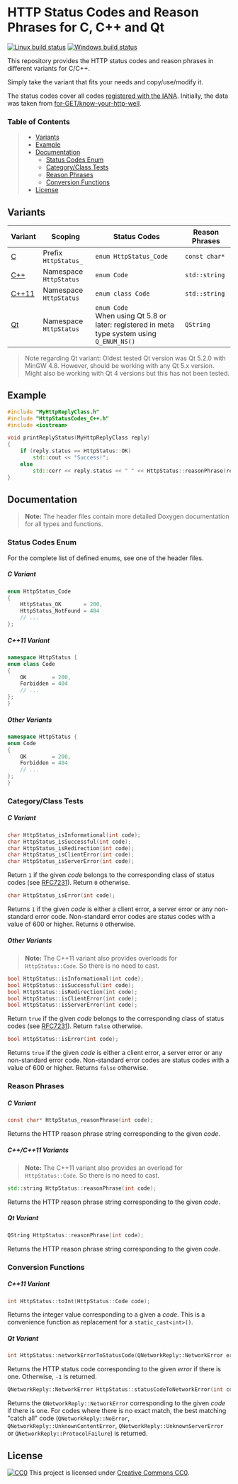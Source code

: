 # HTTP Status Codes and Reason Phrases for C, C++ and Qt #

[![Linux build status](https://travis-ci.org/j-ulrich/http-status-codes-cpp.svg?branch=master)](https://travis-ci.org/j-ulrich/http-status-codes-cpp)
[![Windows build status](https://ci.appveyor.com/api/projects/status/ijp196mjo0vsover/branch/master?svg=true)](https://ci.appveyor.com/project/j-ulrich/http-status-codes-cpp/branch/master)


This repository provides the HTTP status codes and reason phrases in different variants for C/C++.

Simply take the variant that fits your needs and copy/use/modify it.

The status codes cover all codes [registered with the IANA](https://www.iana.org/assignments/http-status-codes/http-status-codes.xhtml).
Initially, the data was taken from [for-GET/know-your-http-well](https://github.com/for-GET/know-your-http-well).


### Table of Contents ###

> - [Variants](#variants)
> - [Example](#example)
> - [Documentation](#documentation)
>   - [Status Codes Enum](#status-codes-enum)
>   - [Category/Class Tests](#categoryclass-tests)
>   - [Reason Phrases](#reason-phrases)
>   - [Conversion Functions](#conversion-functions)
> - [License](#license)



## Variants ##

| Variant                          | Scoping                | Status Codes                                                                                   | Reason Phrases |
|----------------------------------|------------------------|------------------------------------------------------------------------------------------------|----------------|
| [C](HttpStatusCodes_C.h)         | Prefix `HttpStatus_`   | `enum HttpStatus_Code`                                                                         | `const char*`  |
| [C++](HttpStatusCodes_C++.h)     | Namespace `HttpStatus` | `enum Code`                                                                                    | `std::string`  |
| [C++11](HttpStatusCodes_C++11.h) | Namespace `HttpStatus` | `enum class Code`                                                                              | `std::string`  |
| [Qt](HttpStatusCodes_Qt.h)       | Namespace `HttpStatus` | `enum Code`<br>When using Qt 5.8 or later: registered in meta type system using `Q_ENUM_NS()`  | `QString`      |


> Note regarding Qt variant: Oldest tested Qt version was Qt 5.2.0 with MinGW 4.8. However, should be working with any Qt 5.x version.
Might also be working with Qt 4 versions but this has not been tested.


## Example ##

```c++
#include "MyHttpReplyClass.h"
#include "HttpStatusCodes_C++.h"
#include <iostream>

void printReplyStatus(MyHttpReplyClass reply)
{
	if (reply.status == HttpStatus::OK)
		std::cout << "Success!";
	else
		std::cerr << reply.status << " " << HttpStatus::reasonPhrase(reply.status);
}
```



## Documentation ##

> **Note:** The header files contain more detailed Doxygen documentation for all types and functions.

### Status Codes Enum ###

For the complete list of defined enums, see one of the header files.

##### C Variant #####
```c
enum HttpStatus_Code
{
	HttpStatus_OK       = 200,
	HttpStatus_NotFound = 404
	// ...
};
```

##### C++11 Variant #####
```c++
namespace HttpStatus {
enum class Code
{
	OK        = 200,
	Forbidden = 404
	// ...
};
}
```

##### Other Variants #####
```c++
namespace HttpStatus {
enum Code
{
	OK        = 200,
	Forbidden = 404
	// ...
};
}
```


### Category/Class Tests ###

##### C Variant #####
```c
char HttpStatus_isInformational(int code);
char HttpStatus_isSuccessful(int code);
char HttpStatus_isRedirection(int code);
char HttpStatus_isClientError(int code);
char HttpStatus_isServerError(int code);
```
Return `1` if the given _code_ belongs to the corresponding class of status codes (see [RFC7231](https://tools.ietf.org/html/rfc7231#section-6)).
Return `0` otherwise.

```c
char HttpStatus_isError(int code);
```
Returns `1` if the given _code_ is either a client error, a server error or any non-standard error code.
Non-standard error codes are status codes with a value of 600 or higher.
Returns `0` otherwise.

##### Other Variants #####
> **Note:** The C++11 variant also provides overloads for `HttpStatus::Code`. So there is no need to cast.

```c++
bool HttpStatus::isInformational(int code);
bool HttpStatus::isSuccessful(int code);
bool HttpStatus::isRedirection(int code);
bool HttpStatus::isClientError(int code);
bool HttpStatus::isServerError(int code);
```
Return `true` if the given _code_ belongs to the corresponding class of status codes (see [RFC7231](https://tools.ietf.org/html/rfc7231#section-6)).
Return `false` otherwise.



```c++
bool HttpStatus::isError(int code);
```
Returns `true` if the given _code_ is either a client error, a server error or any non-standard error code.
Non-standard error codes are status codes with a value of 600 or higher.
Returns `false` otherwise.


### Reason Phrases ###

##### C Variant #####
```c
const char* HttpStatus_reasonPhrase(int code);
```
Returns the HTTP reason phrase string corresponding to the given _code_.

##### C++/C++11 Variants #####
> **Note:** The C++11 variant also provides an overload for `HttpStatus::Code`. So there is no need to cast.
```c++
std::string HttpStatus::reasonPhrase(int code);
```
Returns the HTTP reason phrase string corresponding to the given _code_.

##### Qt Variant #####
```c++
QString HttpStatus::reasonPhrase(int code);
```
Returns the HTTP reason phrase string corresponding to the given _code_.


### Conversion Functions ###

##### C++11 Variant #####
```c++
int HttpStatus::toInt(HttpStatus::Code code);
```
Returns the integer value corresponding to a given a _code_.
This is a convenience function as replacement for a `static_cast<int>()`.

##### Qt Variant #####
```c++
int HttpStatus::networkErrorToStatusCode(QNetworkReply::NetworkError error);
```
Returns the HTTP status code corresponding to the given _error_ if there is one.
Otherwise, `-1` is returned.

```c++
QNetworkReply::NetworkError HttpStatus::statusCodeToNetworkError(int code);
```
Returns the `QNetworkReply::NetworkError` corresponding to the given _code_ if there is one.
For codes where there is no exact match, the best matching "catch all" code (`QNetworkReply::NoError`,
`QNetworkReply::UnknownContentError`, `QNetworkReply::UnknownServerError` or `QNetworkReply::ProtocolFailure`)
is returned.



## License ##
[![CC0](https://licensebuttons.net/p/zero/1.0/80x15.png)](http://creativecommons.org/publicdomain/zero/1.0/)
This project is licensed under [Creative Commons CC0](LICENSE).
